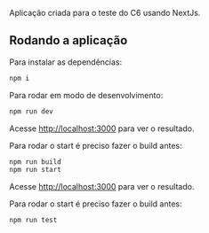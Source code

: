 Aplicação criada para o teste do C6 usando NextJs.

## Rodando a aplicação

Para instalar as dependências:

```bash
npm i
```

Para rodar em modo de desenvolvimento:

```bash
npm run dev
```

Acesse [http://localhost:3000](http://localhost:3000) para ver o resultado.

Para rodar o start é preciso fazer o build antes:

```bash
npm run build
npm run start
```

Acesse [http://localhost:3000](http://localhost:3000) para ver o resultado.

Para rodar o start é preciso fazer o build antes:

```bash
npm run test
```